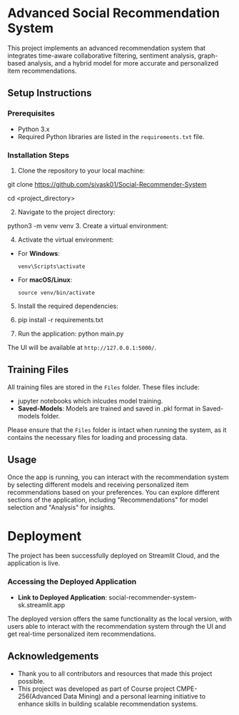 # Advanced Social Recommendation System

This project implements an advanced recommendation system that integrates time-aware collaborative filtering, sentiment analysis, graph-based analysis, and a hybrid model for more accurate and personalized item recommendations.

## Setup Instructions

### Prerequisites
- Python 3.x
- Required Python libraries are listed in the `requirements.txt` file.

### Installation Steps

1. Clone the repository to your local machine:

git clone <https://github.com/sivask01/Social-Recommender-System>

cd <project_directory>

2. Navigate to the project directory:

python3 -m venv venv
3. Create a virtual environment:

4. Activate the virtual environment:
- For **Windows**:
  ```
  venv\Scripts\activate
  ```
- For **macOS/Linux**:
  ```
  source venv/bin/activate
  ```

5. Install the required dependencies:
6. pip install -r requirements.txt


6. Run the application:
python main.py


The UI will be available at `http://127.0.0.1:5000/`.

## Training Files

All training files are stored in the `Files` folder. These files include:
- jupyter notebooks which inlcudes model training.
- **Saved-Models**: Models are trained and saved in .pkl format in Saved-models folder.

Please ensure that the `Files` folder is intact when running the system, as it contains the necessary files for loading and processing data.

## Usage
Once the app is running, you can interact with the recommendation system by selecting different models and receiving personalized item recommendations based on your preferences.
You can explore different sections of the application, including "Recommendations" for model selection and "Analysis" for insights.


# Deployment

The project has been successfully deployed on Streamlit Cloud, and the application is live. 

### Accessing the Deployed Application
- **Link to Deployed Application**: social-recommender-system-sk.streamlit.app

The deployed version offers the same functionality as the local version, with users able to interact with the recommendation system through the UI and get real-time personalized item recommendations.

## Acknowledgements

- Thank you to all contributors and resources that made this project possible.
- This project was developed as part of Course project CMPE-256(Advanced Data Mining) and a personal learning initiative to enhance skills in building scalable recommendation systems.



